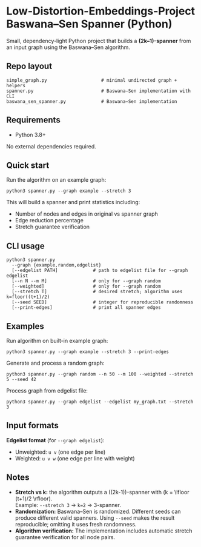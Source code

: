 # Low-Distortion-Embeddings-Project Baswana–Sen Spanner (Python)

Small, dependency-light Python project that builds a **(2k–1)-spanner** from an input graph using the Baswana–Sen algorithm.

## Repo layout

    simple_graph.py                    # minimal undirected graph + helpers
    spanner.py                         # Baswana–Sen implementation with CLI
    baswana_sen_spanner.py             # Baswana–Sen implementation

## Requirements

- Python 3.8+

No external dependencies required.

## Quick start

Run the algorithm on an example graph:

    python3 spanner.py --graph example --stretch 3

This will build a spanner and print statistics including:
- Number of nodes and edges in original vs spanner graph
- Edge reduction percentage
- Stretch guarantee verification

## CLI usage

    python3 spanner.py
      --graph {example,random,edgelist}
      [--edgelist PATH]             # path to edgelist file for --graph edgelist
      [--n N --m M]                 # only for --graph random
      [--weighted]                  # only for --graph random
      [--stretch T]                 # desired stretch; algorithm uses k=floor((t+1)/2)
      [--seed SEED]                 # integer for reproducible randomness
      [--print-edges]               # print all spanner edges

## Examples

Run algorithm on built-in example graph:

    python3 spanner.py --graph example --stretch 3 --print-edges

Generate and process a random graph:

    python3 spanner.py --graph random --n 50 --m 100 --weighted --stretch 5 --seed 42

Process graph from edgelist file:

    python3 spanner.py --graph edgelist --edgelist my_graph.txt --stretch 3

## Input formats

**Edgelist format** (for `--graph edgelist`):
- Unweighted: `u v` (one edge per line)
- Weighted: `u v w` (one edge per line with weight)

## Notes

- **Stretch vs k:** the algorithm outputs a \((2k-1)\)-spanner with \(k = \lfloor (t+1)/2 \rfloor\).  
  Example: `--stretch 3` → `k=2` → 3-spanner.
- **Randomization:** Baswana–Sen is randomized. Different seeds can produce different valid spanners. Using `--seed` makes the result reproducible; omitting it uses fresh randomness.
- **Algorithm verification:** The implementation includes automatic stretch guarantee verification for all node pairs.
